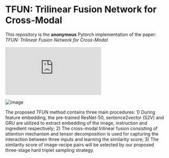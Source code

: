 # TFUN: Trilinear Fusion Network for Cross-Modal

This repository is the **anonymous** Pytorch implementation of the paper: *TFUN: Trilinear Fusion Network for Cross-Modal*

![image](https://github.com/ACM-MM2021/TFUN-pytorch/blob/main/img/framework.pdf)

![image](https://github.com/ACM-MM2021/TFUN-pytorch/blob/main/img/framework.png)

The proposed TFUN method contains three main procedures: 1) During feature embedding, the pre-trained ResNet-50, sentence2vector (S2V) and GRU are utilized to extract embedding of the image, instruction and ingredient respectively; 2) The cross-modal trilinear fusion consisting of attention mechanism and tensor decomposition is used for capturing the interaction between three inputs and learning the similarity score; 3) The similarity score of image-recipe pairs will be selected by our proposed three-stage hard triplet sampling strategy.

